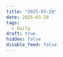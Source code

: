 ```yaml
---
title: "2025-03-28"
date: 2025-03-28
tags:
  - Daily
draft: true
hidden: false
disable_feed: false
---
```


